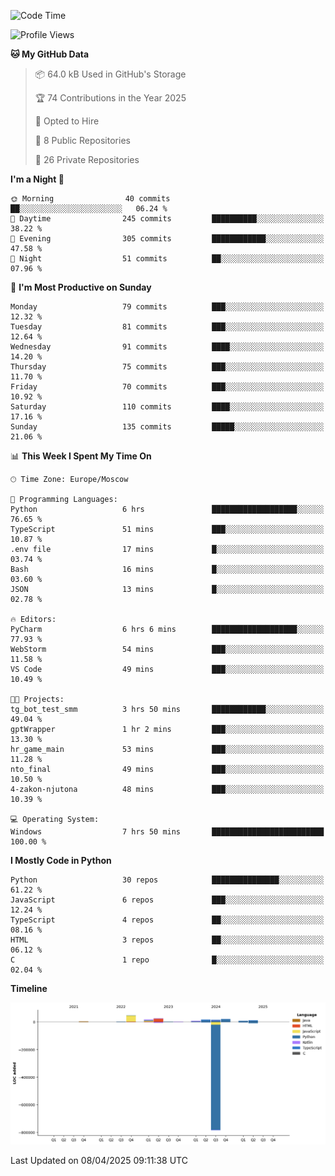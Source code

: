 <!--START_SECTION:waka-->
![Code Time](http://img.shields.io/badge/Code%20Time-648%20hrs%2056%20mins-blue)

![Profile Views](http://img.shields.io/badge/Profile%20Views-2-blue)

**🐱 My GitHub Data** 

> 📦 64.0 kB Used in GitHub's Storage 
 > 
> 🏆 74 Contributions in the Year 2025
 > 
> 💼 Opted to Hire
 > 
> 📜 8 Public Repositories 
 > 
> 🔑 26 Private Repositories 
 > 
**I'm a Night 🦉** 

```text
🌞 Morning                40 commits          ██░░░░░░░░░░░░░░░░░░░░░░░   06.24 % 
🌆 Daytime                245 commits         ██████████░░░░░░░░░░░░░░░   38.22 % 
🌃 Evening                305 commits         ████████████░░░░░░░░░░░░░   47.58 % 
🌙 Night                  51 commits          ██░░░░░░░░░░░░░░░░░░░░░░░   07.96 % 
```
📅 **I'm Most Productive on Sunday** 

```text
Monday                   79 commits          ███░░░░░░░░░░░░░░░░░░░░░░   12.32 % 
Tuesday                  81 commits          ███░░░░░░░░░░░░░░░░░░░░░░   12.64 % 
Wednesday                91 commits          ████░░░░░░░░░░░░░░░░░░░░░   14.20 % 
Thursday                 75 commits          ███░░░░░░░░░░░░░░░░░░░░░░   11.70 % 
Friday                   70 commits          ███░░░░░░░░░░░░░░░░░░░░░░   10.92 % 
Saturday                 110 commits         ████░░░░░░░░░░░░░░░░░░░░░   17.16 % 
Sunday                   135 commits         █████░░░░░░░░░░░░░░░░░░░░   21.06 % 
```


📊 **This Week I Spent My Time On** 

```text
🕑︎ Time Zone: Europe/Moscow

💬 Programming Languages: 
Python                   6 hrs               ███████████████████░░░░░░   76.65 % 
TypeScript               51 mins             ███░░░░░░░░░░░░░░░░░░░░░░   10.87 % 
.env file                17 mins             █░░░░░░░░░░░░░░░░░░░░░░░░   03.74 % 
Bash                     16 mins             █░░░░░░░░░░░░░░░░░░░░░░░░   03.60 % 
JSON                     13 mins             █░░░░░░░░░░░░░░░░░░░░░░░░   02.78 % 

🔥 Editors: 
PyCharm                  6 hrs 6 mins        ███████████████████░░░░░░   77.93 % 
WebStorm                 54 mins             ███░░░░░░░░░░░░░░░░░░░░░░   11.58 % 
VS Code                  49 mins             ███░░░░░░░░░░░░░░░░░░░░░░   10.49 % 

🐱‍💻 Projects: 
tg_bot_test_smm          3 hrs 50 mins       ████████████░░░░░░░░░░░░░   49.04 % 
gptWrapper               1 hr 2 mins         ███░░░░░░░░░░░░░░░░░░░░░░   13.30 % 
hr_game_main             53 mins             ███░░░░░░░░░░░░░░░░░░░░░░   11.28 % 
nto_final                49 mins             ███░░░░░░░░░░░░░░░░░░░░░░   10.50 % 
4-zakon-njutona          48 mins             ███░░░░░░░░░░░░░░░░░░░░░░   10.39 % 

💻 Operating System: 
Windows                  7 hrs 50 mins       █████████████████████████   100.00 % 
```

**I Mostly Code in Python** 

```text
Python                   30 repos            ███████████████░░░░░░░░░░   61.22 % 
JavaScript               6 repos             ███░░░░░░░░░░░░░░░░░░░░░░   12.24 % 
TypeScript               4 repos             ██░░░░░░░░░░░░░░░░░░░░░░░   08.16 % 
HTML                     3 repos             ██░░░░░░░░░░░░░░░░░░░░░░░   06.12 % 
C                        1 repo              █░░░░░░░░░░░░░░░░░░░░░░░░   02.04 % 
```



**Timeline**

![Lines of Code chart](https://raw.githubusercontent.com/adlemx/adlemx/main/assets/bar_graph.png)


 Last Updated on 08/04/2025 09:11:38 UTC
<!--END_SECTION:waka-->
